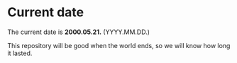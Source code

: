 # Current date

The current date is **2000.05.21.** (YYYY.MM.DD.)

This repository will be good when the world ends, so we will know how long it lasted.